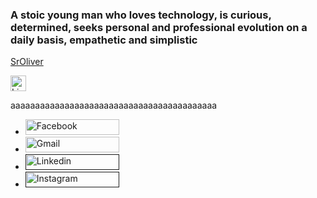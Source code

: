 ### A stoic young man who loves technology, is curious, determined, seeks personal and professional evolution on a daily basis, empathetic and simplistic


<a href="https://www.linkedin.com/in/emerson-oliveira-0564191b4/">SrOliver</a>

<a href="https://www.linkedin.com/in/emerson-oliveira-0564191b4/" rel="nofollow"><img src="https://image.flaticon.com/icons/png/512/174/174857.png" alt="Linkedin Badge" width=25rem height=25rem data-canonical-src="https://img.shields.io/badge/-Emerson%20Oliveira-6633cc?style=flat-square&amp;logo=Linkedin&amp;logoColor=white&amp;link=https://www.linkedin.com/in/emerson-oliveira-0564191b4"></a>

aaaaaaaaaaaaaaaaaaaaaaaaaaaaaaaaaaaaaaaaaa

<ul>
  <li>
    <a href="https://www.facebook.com/profile.php?id=100064468222184"><img src="https://lh4.googleusercontent.com/V7jUv7adsgr6SstT9lroTMOkB8hnHCpITT5Us6vuTtpmHM5XvcPrzINj5MCcaKcrcX2dM_VPxnfKdER9qvzS=w1600-h761-rw" alt="Facebook" width=150rem height=25rem></a>
  </li>
  <li>
  <a href="social"><img src="https://lh5.googleusercontent.com/ceyN1hom4kuGSmdgyryAIAr8HpuFt218-SrT7OO8s-O7nalygz2lshoG4uOB-OlT-OyUQIT8wV7oSZQQUd76=w1600-h690-rw" alt="Gmail" width=150rem height=25rem></a>
  </li>
  <li>
<a href=" "><img src="https://lh5.googleusercontent.com/udaVjJA7K-dLAOfB35UjkWdVFkJuWxzzUFm51o_47ETKU5pt-OmKaLfp14bCOTQAdj_NmXsqykSx2ydw_QxF=w1600-h690-rw" alt="Linkedin" width=150rem height=25rem></a>
  </li>
  <li>
<a href=" "><img src="https://lh3.googleusercontent.com/Zmvp8KvcCtcis-Q_62x7Xbse1rQkBYvrcN84e9RuRGiYXraQlZYlBKo3KdctKMAQoZNDFDNaKZDRfjWWDKxR=w1600-h690-rw" alt="Instagram" width=150rem height=25rem></a>  
  </li>
</ul>
